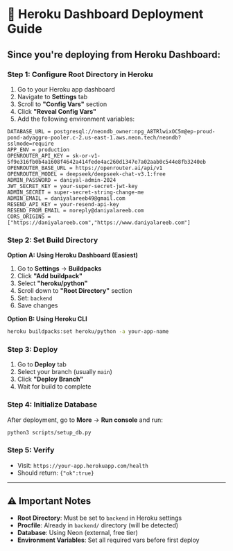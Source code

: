 # 🚀 Heroku Dashboard Deployment Guide

## Since you're deploying from Heroku Dashboard:

### Step 1: Configure Root Directory in Heroku

1. Go to your Heroku app dashboard
2. Navigate to **Settings** tab
3. Scroll to **"Config Vars"** section
4. Click **"Reveal Config Vars"**
5. Add the following environment variables:

```
DATABASE_URL = postgresql://neondb_owner:npg_A8TRlwixOC5m@ep-proud-pond-adyaggro-pooler.c-2.us-east-1.aws.neon.tech/neondb?sslmode=require
APP_ENV = production
OPENROUTER_API_KEY = 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
OPENROUTER_BASE_URL = https://openrouter.ai/api/v1
OPENROUTER_MODEL = deepseek/deepseek-chat-v3.1:free
ADMIN_PASSWORD = daniyal-admin-2024
JWT_SECRET_KEY = your-super-secret-jwt-key
ADMIN_SECRET = super-secret-string-change-me
ADMIN_EMAIL = daniyalareeb49@gmail.com
RESEND_API_KEY = your-resend-api-key
RESEND_FROM_EMAIL = noreply@daniyalareeb.com
CORS_ORIGINS = ["https://daniyalareeb.com","https://www.daniyalareeb.com"]
```

### Step 2: Set Build Directory

**Option A: Using Heroku Dashboard (Easiest)**
1. Go to **Settings** → **Buildpacks**
2. Click **"Add buildpack"**
3. Select **"heroku/python"**
4. Scroll down to **"Root Directory"** section
5. Set: `backend`
6. Save changes

**Option B: Using Heroku CLI**
```bash
heroku buildpacks:set heroku/python -a your-app-name
```

### Step 3: Deploy

1. Go to **Deploy** tab
2. Select your branch (usually `main`)
3. Click **"Deploy Branch"**
4. Wait for build to complete

### Step 4: Initialize Database

After deployment, go to **More** → **Run console** and run:
```bash
python3 scripts/setup_db.py
```

### Step 5: Verify

- Visit: `https://your-app.herokuapp.com/health`
- Should return: `{"ok":true}`

---

## ⚠️ Important Notes

- **Root Directory**: Must be set to `backend` in Heroku settings
- **Procfile**: Already in `backend/` directory (will be detected)
- **Database**: Using Neon (external, free tier)
- **Environment Variables**: Set all required vars before first deploy

